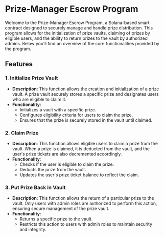 # Prize-Manager Escrow Program

Welcome to the Prize-Manager Escrow Program, a Solana-based smart contract designed to securely manage and handle prize distribution. This program allows for the initialization of prize vaults, claiming of prizes by eligible users, and the ability to return prizes to the vault by authorized admins. Below you'll find an overview of the core functionalities provided by the program.

## Features

### 1. Initialize Prize Vault
- **Description**: This function allows the creation and initialization of a prize vault. A prize vault securely stores a specific prize and designates users who are eligible to claim it.
- **Functionality**:
    - Initializes a vault with a specific prize.
    - Configures eligibility criteria for users to claim the prize.
    - Ensures that the prize is securely stored in the vault until claimed.

### 2. Claim Prize
- **Description**: This function allows eligible users to claim a prize from the vault. When a prize is claimed, it is deducted from the vault, and the user's prize tickets are also decremented accordingly.
- **Functionality**:
    - Checks if the user is eligible to claim the prize.
    - Deducts the prize from the vault.
    - Updates the user's prize ticket balance to reflect the claim.

### 3. Put Prize Back in Vault
- **Description**: This function allows the return of a particular prize to the vault. Only users with admin roles are authorized to perform this action, ensuring secure management of the prize vault.
- **Functionality**:
    - Returns a specific prize to the vault.
    - Restricts this action to users with admin roles to maintain security and integrity.
